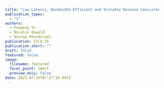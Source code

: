 ```yaml
---
title: "Low-Latency, Bandwidth-Efficient and Scalable Release Consistency via Directory Ordering"
publication_types:
  - "1"
authors:
  - Yanpeng Yu
  - Nicolai Oswald
  - Anurag Khandelwal
publication: ISCA'25
publication_short: ""
draft: false
featured: false
image:
  filename: featured
  focal_point: Smart
  preview_only: false
date: 2021-07-18T07:27:19.047Z
---
```

